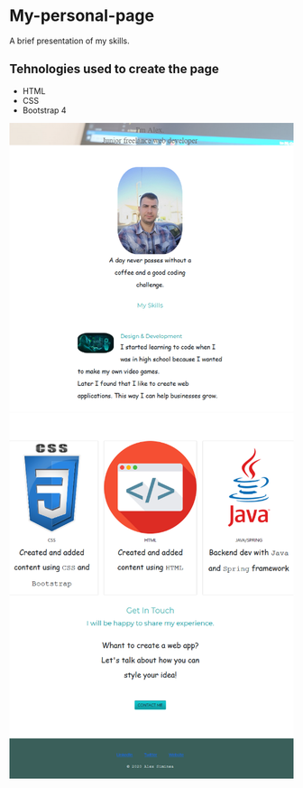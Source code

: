 # My-personal-page
A brief presentation of my skills.

## Tehnologies used to create the page
- HTML 
- CSS
- Bootstrap 4

![Blog-image](images/first-part.PNG)
![Blog-image](images/second-part.PNG)

